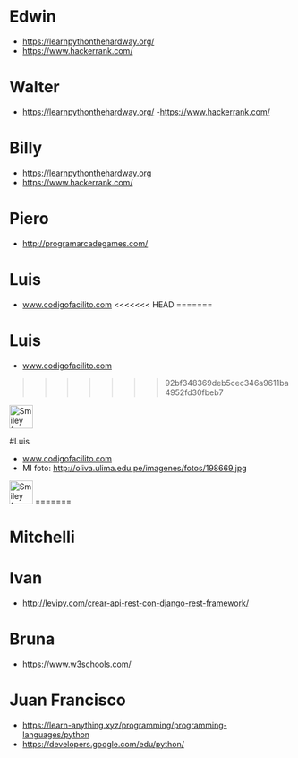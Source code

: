 
# Edwin
- https://learnpythonthehardway.org/
- https://www.hackerrank.com/

# Walter
- https://learnpythonthehardway.org/
-https://www.hackerrank.com/

# Billy
- https://learnpythonthehardway.org
- https://www.hackerrank.com/

# Piero
- http://programarcadegames.com/

# Luis
- www.codigofacilito.com
<<<<<<< HEAD
=======

# Luis
- www.codigofacilito.com
>>>>>>> 92bf348369deb5cec346a9611ba4952fd30fbeb7
 <img src="http://oliva.ulima.edu.pe/imagenes/fotos/198669.jpg" alt="Smiley face" height="42" width="42">

#Luis
- www.codigofacilito.com
- MI foto:
   http://oliva.ulima.edu.pe/imagenes/fotos/198669.jpg
 <img src="http://oliva.ulima.edu.pe/imagenes/fotos/198669.jpg" alt="Smiley face" height="42" width="42">
=======

# Mitchelli

# Ivan
- http://levipy.com/crear-api-rest-con-django-rest-framework/


# Bruna
- https://www.w3schools.com/

# Juan Francisco
- https://learn-anything.xyz/programming/programming-languages/python
- https://developers.google.com/edu/python/
